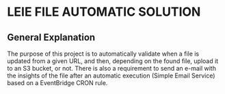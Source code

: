 # LEIE FILE AUTOMATIC SOLUTION

## General Explanation

The purpose of this project is to automatically validate when a file is updated from a given URL, and then, depending on the found file, upload it to an S3 bucket, or not. There is also a requirement to send an e-mail with the insights of the file after an automatic execution (Simple Email Service) based on a EventBridge CRON rule.
